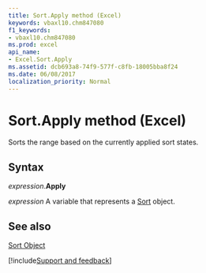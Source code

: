 ```yaml
---
title: Sort.Apply method (Excel)
keywords: vbaxl10.chm847080
f1_keywords:
- vbaxl10.chm847080
ms.prod: excel
api_name:
- Excel.Sort.Apply
ms.assetid: dcb693a8-74f9-577f-c8fb-18005bba8f24
ms.date: 06/08/2017
localization_priority: Normal
---
```



# Sort.Apply method (Excel)

Sorts the range based on the currently applied sort states.


## Syntax

_expression_.**Apply**

_expression_ A variable that represents a [Sort](Excel.Sort.md) object.


## See also


[Sort Object](Excel.Sort.md)

[!include[Support and feedback](~/includes/feedback-boilerplate.md)]